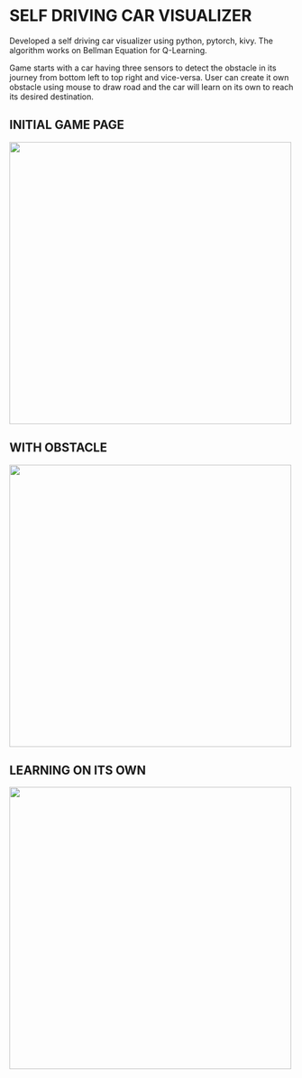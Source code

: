 # SELF DRIVING CAR VISUALIZER

Developed a self driving car visualizer using python, pytorch, kivy.
The algorithm works on Bellman Equation for Q-Learning.

Game starts with a car having three sensors to detect the obstacle in its journey from bottom left to top right and vice-versa. User can create it own obstacle using mouse to draw road and the car will learn on its own to reach its desired destination.


## INITIAL GAME PAGE

<img src = 'https://user-images.githubusercontent.com/56683393/183349288-5d93d199-745b-4299-aaff-c77799bf0218.png' width = "500px">



## WITH OBSTACLE

<img src = 'https://user-images.githubusercontent.com/56683393/183349928-0ca3c3a1-0869-47ef-bee8-81b91121f9b0.png' width = "500px">



## LEARNING ON ITS OWN

<img src = 'https://user-images.githubusercontent.com/56683393/183349973-820961a7-9479-4d0f-aa01-b188a9f90228.png' width = "500px">


